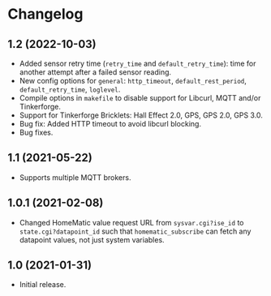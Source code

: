 # Changelog

## 1.2 (2022-10-03)
+ Added sensor retry time (`retry_time` and `default_retry_time`): time for another attempt after a failed sensor reading.
+ New config options for `general`: `http_timeout`, `default_rest_period`, `default_retry_time`, `loglevel`.
+ Compile options in `makefile` to disable support for Libcurl, MQTT and/or Tinkerforge.
+ Support for Tinkerforge Bricklets: Hall Effect 2.0, GPS, GPS 2.0, GPS 3.0.
+ Bug fix: Added HTTP timeout to avoid libcurl blocking.
+ Bug fixes.

## 1.1 (2021-05-22)
+ Supports multiple MQTT brokers.

## 1.0.1 (2021-02-08)
+ Changed HomeMatic value request URL from `sysvar.cgi?ise_id` to `state.cgi?datapoint_id` such that `homematic_subscribe` can fetch any datapoint values, not just system variables.

## 1.0 (2021-01-31)
+ Initial release.